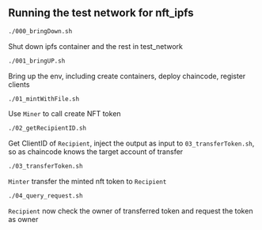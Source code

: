 ## Running the test network for nft_ipfs

```bash
./000_bringDown.sh
```
Shut down ipfs container and the rest in test_network
```bash
./001_bringUP.sh
```
Bring up the env, including create containers, deploy chaincode, register clients
```bash
./01_mintWithFile.sh
```
Use `Miner` to call create NFT token
```bash
./02_getRecipientID.sh
```
Get ClientID of `Recipient`, inject the output as input to `03_transferToken.sh`, so as chaincode knows the target account of transfer
```bash
./03_transferToken.sh
```
`Minter` transfer the minted nft token to `Recipient`
```bash
./04_query_request.sh
```
`Recipient` now check the owner of transferred token and request the token as owner
